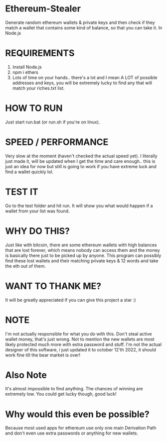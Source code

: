 # Ethereum-Stealer
Generate random ethereum wallets &amp; private keys and then check if they match a wallet that contains some kind of balance, so that you can take it. In Node.js

# REQUIREMENTS
1. Install Node.js
2. npm i ethers
3. Lots of time on your hands.. there's a lot and I mean A LOT of possible addresses and keys, you will be extremely lucky to find any that will match your riches.txt list.

# HOW TO RUN
Just start run.bat (or run.sh if you're on linux).

# SPEED / PERFORMANCE
Very slow at the moment (haven't checked the actual speed yet). I literally just made it, will be updated when I get the time and care enough.. this is just an idea for now but still is going to work if you have extreme luck and find a wallet quickly lol.

# TEST IT
Go to the test folder and hit run. It will show you what would happen if a wallet from your list was found.

# WHY DO THIS?
Just like with bitcoin, there are some ethereum wallets with high balances that are lost forever, which means nobody can access them and the money is basically there just to be picked up by anyone. This program can possibly find these lost wallets and their matching private keys & 12 words and take the eth out of them.

# WANT TO THANK ME?
It will be greatly appreciated if you can give this project a star :)

# NOTE
I'm not actually responsible for what you do with this. Don't steal active wallet money, that's just wrong. Not to mention the new wallets are most likely protected much more with extra password and stuff.
I'm not the actual designer of this software, i just updated it to october 12'th 2022, it should work fine till the bear market is over!

# Also Note
It's almost impossible to find anything. The chances of winning are extremely low. You could get lucky though, good luck!

# Why would this even be possible?
Because most used apps for ethereum use only one main Derivation Path and don't even use extra passwords or anything for new wallets.
